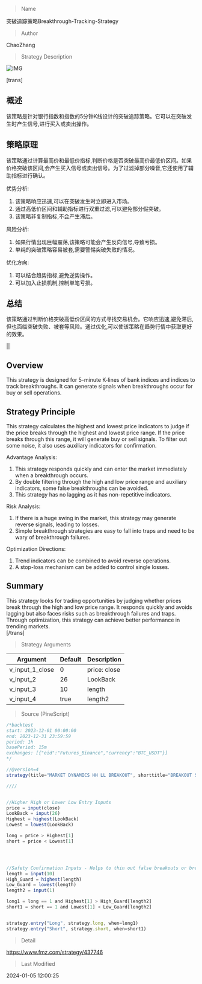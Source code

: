 
> Name

突破追踪策略Breakthrough-Tracking-Strategy

> Author

ChaoZhang

> Strategy Description

![IMG](https://www.fmz.com/upload/asset/11c248c27f93420e8d0.png)

[trans]

## 概述
该策略是针对银行指数和指数的5分钟K线设计的突破追踪策略。它可以在突破发生时产生信号,进行买入或卖出操作。

## 策略原理
该策略通过计算最高价和最低价指标,判断价格是否突破最高价最低价区间。如果价格突破该区间,会产生买入信号或卖出信号。为了过滤掉部分噪音,它还使用了辅助指标进行确认。

优势分析:
1. 该策略响应迅速,可以在突破发生时立即进入市场。
2. 通过高低价区间和辅助指标进行双重过滤,可以避免部分假突破。 
3. 该策略非复制指标,不会产生滞后。

风险分析:
1. 如果行情出现巨幅震荡,该策略可能会产生反向信号,导致亏损。
2. 单纯的突破策略容易被套,需要警惕突破失败的情况。

优化方向:
1. 可以结合趋势指标,避免逆势操作。
2. 可以加入止损机制,控制单笔亏损。

## 总结
该策略通过判断价格突破高低价区间的方式寻找交易机会。它响应迅速,避免滞后,但也面临突破失败、被套等风险。通过优化,可以使该策略在趋势行情中获取更好的效果。

||


## Overview
This strategy is designed for 5-minute K-lines of bank indices and indices to track breakthroughs. It can generate signals when breakthroughs occur for buy or sell operations.

## Strategy Principle  
This strategy calculates the highest and lowest price indicators to judge if the price breaks through the highest and lowest price range. If the price breaks through this range, it will generate buy or sell signals. To filter out some noise, it also uses auxiliary indicators for confirmation.

Advantage Analysis:
1. This strategy responds quickly and can enter the market immediately when a breakthrough occurs.  
2. By double filtering through the high and low price range and auxiliary indicators, some false breakthroughs can be avoided.
3. This strategy has no lagging as it has non-repetitive indicators.

Risk Analysis: 
1. If there is a huge swing in the market, this strategy may generate reverse signals, leading to losses.  
2. Simple breakthrough strategies are easy to fall into traps and need to be wary of breakthrough failures.   

Optimization Directions:
1. Trend indicators can be combined to avoid reverse operations.
2. A stop-loss mechanism can be added to control single losses.  

## Summary 
This strategy looks for trading opportunities by judging whether prices break through the high and low price range. It responds quickly and avoids lagging but also faces risks such as breakthrough failures and traps. Through optimization, this strategy can achieve better performance in trending markets.  
[/trans]

> Strategy Arguments



|Argument|Default|Description|
|----|----|----|
|v_input_1_close|0|price: close|high|low|open|hl2|hlc3|hlcc4|ohlc4|
|v_input_2|26|LookBack|
|v_input_3|10|length|
|v_input_4|true|length2|


> Source (PineScript)

``` javascript
/*backtest
start: 2023-12-01 00:00:00
end: 2023-12-31 23:59:59
period: 1h
basePeriod: 15m
exchanges: [{"eid":"Futures_Binance","currency":"BTC_USDT"}]
*/

//@version=4
strategy(title="MARKET DYNAMICS HH LL BREAKOUT", shorttitle="BREAKOUT STRATEGY", overlay=true)

////


//Higher High or Lower Low Entry Inputs
price = input(close)
LookBack = input(26)
Highest = highest(LookBack)
Lowest = lowest(LookBack)

long = price > Highest[1] 
short = price < Lowest[1]




//Safety Confirmation Inputs - Helps to thin out false breakouts or break downs
length = input(10)
High_Guard = highest(length)
Low_Guard = lowest(length)
length2 = input(1)

long1 = long == 1 and Highest[1] > High_Guard[length2]
short1 = short == 1 and Lowest[1] < Low_Guard[length2]


strategy.entry("Long", strategy.long, when=long1)
strategy.entry("Short", strategy.short, when=short1)

```

> Detail

https://www.fmz.com/strategy/437746

> Last Modified

2024-01-05 12:00:25
